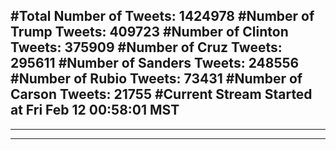 #Total Number of Tweets: 1424978 
#Number of Trump Tweets: 409723
#Number of Clinton Tweets: 375909
#Number of Cruz Tweets: 295611
#Number of Sanders Tweets: 248556
#Number of Rubio Tweets: 73431
#Number of Carson Tweets: 21755
#Current Stream Started at Fri Feb 12 00:58:01 MST
---
---
---
